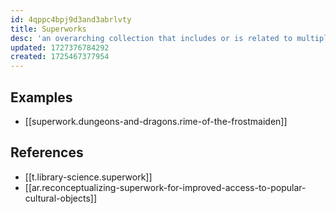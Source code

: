 ```yaml
---
id: 4qppc4bpj9d3and3abrlvty
title: Superworks
desc: 'an overarching collection that includes or is related to multiple individual works'
updated: 1727376784292
created: 1725467377954
---
```


## Examples

- [[superwork.dungeons-and-dragons.rime-of-the-frostmaiden]]

## References

- [[t.library-science.superwork]]
- [[ar.reconceptualizing-superwork-for-improved-access-to-popular-cultural-objects]]